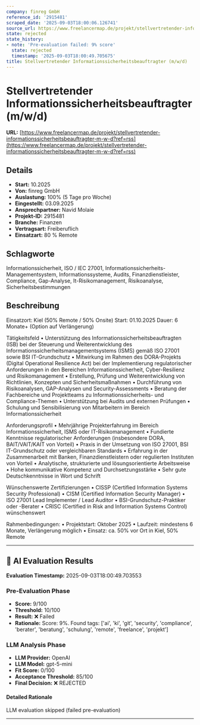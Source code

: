 ```yaml
---
company: finreg GmbH
reference_id: '2915481'
scraped_date: '2025-09-03T18:00:06.126741'
source_url: https://www.freelancermap.de/projekt/stellvertretender-informationssicherheitsbeauftragter-m-w-d?ref=rss
state: rejected
state_history:
- note: 'Pre-evaluation failed: 9% score'
  state: rejected
  timestamp: '2025-09-03T18:00:49.705675'
title: Stellvertretender Informationssicherheitsbeauftragter (m/w/d)
---
```



# Stellvertretender Informationssicherheitsbeauftragter (m/w/d)
**URL:** [https://www.freelancermap.de/projekt/stellvertretender-informationssicherheitsbeauftragter-m-w-d?ref=rss](https://www.freelancermap.de/projekt/stellvertretender-informationssicherheitsbeauftragter-m-w-d?ref=rss)
## Details
- **Start:** 10.2025
- **Von:** finreg GmbH
- **Auslastung:** 100% (5 Tage pro Woche)
- **Eingestellt:** 03.09.2025
- **Ansprechpartner:** Navid Molaie
- **Projekt-ID:** 2915481
- **Branche:** Finanzen
- **Vertragsart:** Freiberuflich
- **Einsatzart:** 80
                                                % Remote

## Schlagworte
Informationssicherheit, ISO / IEC 27001, Informationssicherheits-Managementsystem, Informationssysteme, Audits, Finanzdienstleister, Compliance, Gap-Analyse, It-Risikomanagement, Risikoanalyse, Sicherheitsbestimmungen

## Beschreibung
Einsatzort: Kiel (50% Remote / 50% Onsite)
Start: 01.10.2025
Dauer: 6 Monate+ (Option auf Verlängerung)

Tätigkeitsfeld
• Unterstützung des Informationssicherheitsbeauftragten (ISB) bei der Steuerung und Weiterentwicklung des Informationssicherheitsmanagementsystems (ISMS) gemäß ISO 27001 sowie BSI IT-Grundschutz
• Mitwirkung im Rahmen des DORA-Projekts (Digital Operational Resilience Act) bei der Implementierung regulatorischer Anforderungen in den Bereichen Informationssicherheit, Cyber-Resilienz und Risiko­management
• Erstellung, Prüfung und Weiterentwicklung von Richtlinien, Konzepten und Sicherheitsmaßnahmen
• Durchführung von Risikoanalysen, GAP-Analysen und Security-Assessments
• Beratung der Fachbereiche und Projektteams zu Informationssicherheits- und Compliance-Themen
• Unterstützung bei Audits und externen Prüfungen
• Schulung und Sensibilisierung von Mitarbeitern im Bereich Informationssicherheit

Anforderungsprofil
• Mehrjährige Projekterfahrung im Bereich Informationssicherheit, ISMS oder IT-Risikomanagement
• Fundierte Kenntnisse regulatorischer Anforderungen (insbesondere DORA, BAIT/VAIT/KAIT von Vorteil)
• Praxis in der Umsetzung von ISO 27001, BSI IT-Grundschutz oder vergleichbaren Standards
• Erfahrung in der Zusammenarbeit mit Banken, Finanzdienstleistern oder regulierten Instituten von Vorteil
• Analytische, strukturierte und lösungsorientierte Arbeitsweise
• Hohe kommunikative Kompetenz und Durchsetzungsstärke
• Sehr gute Deutschkenntnisse in Wort und Schrift

Wünschenswerte Zertifizierungen
• CISSP (Certified Information Systems Security Professional)
• CISM (Certified Information Security Manager)
• ISO 27001 Lead Implementer / Lead Auditor
• BSI-Grundschutz-Praktiker oder -Berater
• CRISC (Certified in Risk and Information Systems Control) wünschenswert

Rahmenbedingungen:
• Projektstart: Oktober 2025
• Laufzeit: mindestens 6 Monate, Verlängerung möglich
• Einsatz: ca. 50% vor Ort in Kiel, 50% Remote

---

## 🤖 AI Evaluation Results

**Evaluation Timestamp:** 2025-09-03T18:00:49.703553

### Pre-Evaluation Phase
- **Score:** 9/100
- **Threshold:** 10/100
- **Result:** ❌ Failed
- **Rationale:** Score: 9%. Found tags: ['ai', 'ki', 'git', 'security', 'compliance', 'berater', 'beratung', 'schulung', 'remote', 'freelance', 'projekt']

### LLM Analysis Phase
- **LLM Provider:** OpenAI
- **LLM Model:** gpt-5-mini
- **Fit Score:** 0/100
- **Acceptance Threshold:** 85/100
- **Final Decision:** ❌ REJECTED

#### Detailed Rationale
LLM evaluation skipped (failed pre-evaluation)

---
